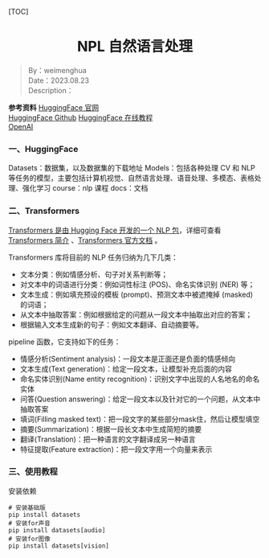 [TOC]

<h1 align="center">NPL 自然语言处理</h1>

> By：weimenghua  
> Date：2023.08.23  
> Description：  

**参考资料**
[HuggingFace 官网](https://huggingface.co/)  
[HuggingFace Github](https://github.com/huggingface)
[HuggingFace 在线教程](https://huggingface.co/learn/nlp-course/chapter1/1)  
[OpenAI](https://openai.com/)



### 一、HuggingFace

Datasets：数据集，以及数据集的下载地址
Models：包括各种处理 CV 和 NLP 等任务的模型，主要包括计算机视觉、自然语言处理、语音处理、多模态、表格处理、强化学习
course：nlp 课程
docs：文档



### 二、Transformers

[Transformers 是由 Hugging Face 开发的一个 NLP 包](https://transformers.run/)，详细可查看 [Transformers 简介](https://huggingface.co/docs/transformers/v4.27.2/zh/index) 、[Transformers 官方文档](https://huggingface.co/docs/transformers/index) 。

Transformers 库将目前的 NLP 任务归纳为几下几类：
- 文本分类：例如情感分析、句子对关系判断等；
- 对文本中的词语进行分类：例如词性标注 (POS)、命名实体识别 (NER) 等；
- 文本生成：例如填充预设的模板 (prompt)、预测文本中被遮掩掉 (masked) 的词语；
- 从文本中抽取答案：例如根据给定的问题从一段文本中抽取出对应的答案；
- 根据输入文本生成新的句子：例如文本翻译、自动摘要等。

pipeline 函数，它支持如下的任务：
- 情感分析(Sentiment analysis)：一段文本是正面还是负面的情感倾向
- 文本生成(Text generation)：给定一段文本，让模型补充后面的内容
- 命名实体识别(Name entity recognition)：识别文字中出现的人名地名的命名实体
- 问答(Question answering)：给定一段文本以及针对它的一个问题，从文本中抽取答案
- 填词(Filling masked text)：把一段文字的某些部分mask住，然后让模型填空
- 摘要(Summarization)：根据一段长文本中生成简短的摘要
- 翻译(Translation)：把一种语言的文字翻译成另一种语言
- 特征提取(Feature extraction)：把一段文字用一个向量来表示



### 三、使用教程

安装依赖
```
# 安装基础版
pip install datasets
# 安装for声音
pip install datasets[audio]
# 安装for图像
pip install datasets[vision]
```